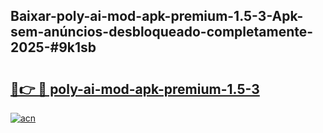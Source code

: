 ## Baixar-poly-ai-mod-apk-premium-1.5-3-Apk-sem-anúncios-desbloqueado-completamente-2025-#9k1sb

# <h2><a href="https://ainizakaria.my?title=poly-ai-mod-apk-premium-1.5-3&ref=20M">🔗👉 🔴 poly-ai-mod-apk-premium-1.5-3</a></h2>

[![acn](https://github.com/user-attachments/assets/0f9c940e-d8b0-45ae-aac7-cd30a18b3e1c)](https://ainizakaria.my?title=poly-ai-mod-apk-premium-1.5-3&ref=20M)

